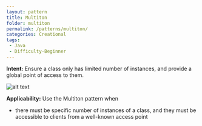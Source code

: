 ```yaml
---
layout: pattern
title: Multiton
folder: multiton
permalink: /patterns/multiton/
categories: Creational
tags:
 - Java
 - Difficulty-Beginner
---
```


**Intent:** Ensure a class only has limited number of instances, and provide a
global point of access to them.

![alt text](./etc/multiton.png "Multiton")

**Applicability:** Use the Multiton pattern when

* there must be specific number of instances of a class, and they must be accessible to clients from a well-known access point
